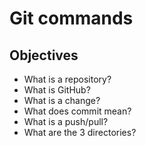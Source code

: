 # Git commands

## Objectives

- What is a repository?
- What is GitHub? 
- What is a change?
- What does commit mean? 
- What is a push/pull?
- What are the 3 directories? 